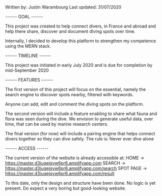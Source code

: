 Written by: Justin Warambourg
Last updated: 31/07/2020

------ GOAL ------

This project was created to help connect divers, in France and abroad and help there share, discover and document diving spots over time.

Internally, I decided to develop this platform to strengthen my competence using the MERN stack. 

------ TIMELINE ------

This project was initiated in early July 2020 and is due for completion by mid-September 2020


------ FEATURES ------

The first version of this project will focus on the essential, namely the search engine to discover spots nearby, filtered with keywords.

Anyone can add, edit and comment the diving spots on the platform.

The second version will include a feature enabling to share what fauna and flora was seen during the dive. We envision to generate useful data, over time, that can be used by marine research centers.

The final version (for now) will include a pairing engine that helps connect divers together so they can dive safely. The rule is: Never ever dive alone

------ ACCESS ------

The current version of the website is already accessible at: 
HOME -> https://master.d3iuqejqvw6pr6.amplifyapp.com 
SEARCH -> https://master.d3iuqejqvw6pr6.amplifyapp.com/search 
SPOT PAGE -> https://master.d3iuqejqvw6pr6.amplifyapp.com/result 

To this date, only the design and structure have been done. No logic is yet present. Do expect a very boring but good-looking website.